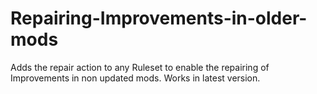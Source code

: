 # Repairing-Improvements-in-older-mods
Adds the repair action to any Ruleset to enable the repairing of Improvements in non updated mods. Works in latest version.
